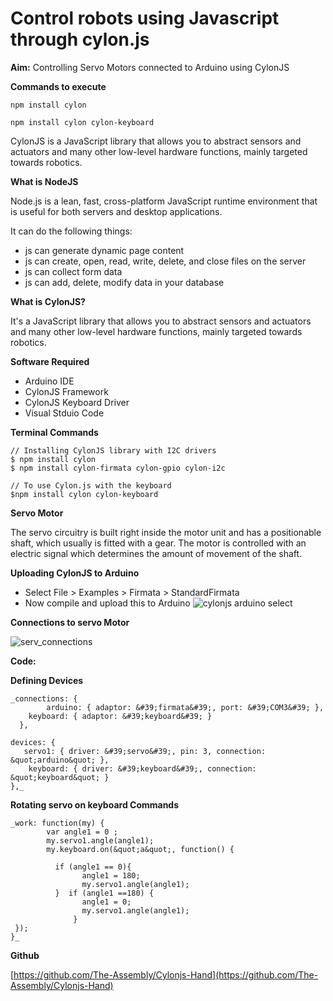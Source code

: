 # Control robots using Javascript through cylon.js 

**Aim:** Controlling Servo Motors connected to Arduino using CylonJS

**Commands to execute**
```
npm install cylon
```
```
npm install cylon cylon-keyboard
```

CylonJS is a JavaScript library that allows you to abstract sensors and actuators and many other low-level hardware functions, mainly targeted towards robotics.

**What is NodeJS**

Node.js is a lean, fast, cross-platform JavaScript runtime environment that is useful for both servers and desktop applications.

It can do the following things:

- js can generate dynamic page content
- js can create, open, read, write, delete, and close files on the server
- js can collect form data
- js can add, delete, modify data in your database

**What is CylonJS?**

It&#39;s a JavaScript library that allows you to abstract sensors and actuators and many other low-level hardware functions, mainly targeted towards robotics.

**Software Required**

- Arduino IDE
- CylonJS Framework
- CylonJS Keyboard Driver
- Visual Stduio Code

**Terminal Commands**
```
// Installing CylonJS library with I2C drivers
$ npm install cylon
$ npm install cylon-firmata cylon-gpio cylon-i2c
```
```
// To use Cylon.js with the keyboard
$npm install cylon cylon-keyboard
```

**Servo Motor**

The servo circuitry is built right inside the motor unit and has a positionable shaft, which usually is fitted with a gear. The motor is controlled with an electric signal which determines the amount of movement of the shaft.

**Uploading CylonJS to Arduino**

- Select File &gt; Examples &gt; Firmata &gt; StandardFirmata
- Now compile and upload this to Arduino
![cylonjs arduino select](https://user-images.githubusercontent.com/5766232/41531651-18c67d46-7305-11e8-9d4b-f51641a38450.png)

**Connections to servo Motor**

![serv_connections](https://user-images.githubusercontent.com/32713072/41531406-48227190-7304-11e8-9f69-a150eaefafe2.jpg)


**Code:**

**Defining Devices**
```
_connections: {
        arduino: { adaptor: &#39;firmata&#39;, port: &#39;COM3&#39; },
    keyboard: { adaptor: &#39;keyboard&#39; }
  },

devices: {
   servo1: { driver: &#39;servo&#39;, pin: 3, connection: &quot;arduino&quot; },
    keyboard: { driver: &#39;keyboard&#39;, connection: &quot;keyboard&quot; }
},_
```

**Rotating servo on keyboard Commands**

```
_work: function(my) {
        var angle1 = 0 ;   
        my.servo1.angle(angle1);
        my.keyboard.on(&quot;a&quot;, function() {

          if (angle1 == 0){
                angle1 = 180;
                my.servo1.angle(angle1);
          }  if (angle1 ==180) {
                angle1 = 0;
                my.servo1.angle(angle1);
              }
 });
}_
```

**Github**

[https://github.com/The-Assembly/Cylonjs-Hand](https://github.com/The-Assembly/Cylonjs-Hand)
